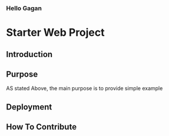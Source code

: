 ### Hello Gagan


# Starter Web Project



## Introduction

## Purpose

AS stated Above, the main purpose is to provide simple example

## Deployment

##  How To Contribute
